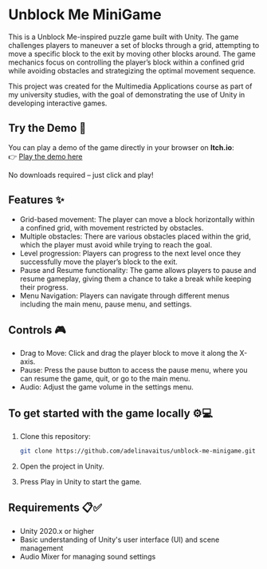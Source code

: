 # Unblock Me MiniGame 

This is a Unblock Me-inspired puzzle game built with Unity. The game challenges players to maneuver a set of blocks through a grid, attempting to move a specific block to the exit by moving other blocks around. The game mechanics focus on controlling the player’s block within a confined grid while avoiding obstacles and strategizing the optimal movement sequence.

This project was created for the Multimedia Applications course as part of my university studies, with the goal of demonstrating the use of Unity in developing interactive games.

## Try the Demo 🚀  
You can play a demo of the game directly in your browser on **Itch.io**:  
👉 [Play the demo here](https://adelinavaitus.itch.io/minigame-unblockme)

No downloads required – just click and play!

## Features ✨
- Grid-based movement: The player can move a block horizontally within a confined grid, with movement restricted by obstacles.
- Multiple obstacles: There are various obstacles placed within the grid, which the player must avoid while trying to reach the goal.
- Level progression: Players can progress to the next level once they successfully move the player’s block to the exit.
- Pause and Resume functionality: The game allows players to pause and resume gameplay, giving them a chance to take a break while keeping their progress.
- Menu Navigation: Players can navigate through different menus including the main menu, pause menu, and settings.

## Controls 🎮
- Drag to Move: Click and drag the player block to move it along the X-axis.
-  Pause: Press the pause button to access the pause menu, where you can resume the game, quit, or go to the main menu.
- Audio: Adjust the game volume in the settings menu.


 ## To get started with the game locally ⚙️💻

1. Clone this repository:

   ```bash
   git clone https://github.com/adelinavaitus/unblock-me-minigame.git

2. Open the project in Unity.

3. Press Play in Unity to start the game.


## Requirements 📋✅ 
- Unity 2020.x or higher
- Basic understanding of Unity's user interface (UI) and scene management
- Audio Mixer for managing sound settings
